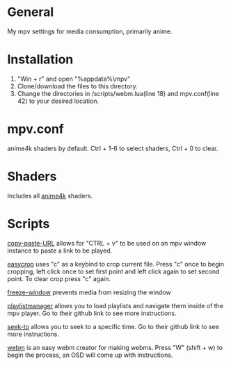 # General
My mpv settings for media consumption, primarily anime.

# Installation
1. "Win + r" and open "%appdata%\mpv"
2. Clone/download the files to this directory.
3. Change the directories in /scripts/webm.lua(line 18) and mpv.conf(line 42) to your desired location.

# mpv.conf
anime4k shaders by default. Ctrl + 1-6 to select shaders, Ctrl + 0 to clear.

# Shaders
Includes all [anime4k](https://github.com/bloc97/Anime4K) shaders.

# Scripts
[copy-paste-URL](https://github.com/zenyd/mpv-scripts) allows for "CTRL + v" to be used on an mpv window instance to paste a link to be played.

[easycrop](https://github.com/aidanholm/mpv-easycrop) uses "c" as a keybind to crop current file. Press "c" once to begin cropping, left click once to set first point and left click again to set second point. To clear crop press "c" again.

[freeze-window](https://github.com/occivink/mpv-image-viewer/blob/master/scripts/freeze-window.lua) prevents media from resizing the window 

[playlistmanager](https://github.com/jonniek/mpv-playlistmanager) allows you to load playlists and navigate them inside of the mpv player. Go to their github link to see more instructions.

[seek-to](https://github.com/occivink/mpv-scripts) allows you to seek to a specific time. Go to their github link to see more instructions.

[webm](https://github.com/ekisu/mpv-webm) is an easy webm creator for making webms. Press "W" (shift + w) to begin the process, an OSD will come up with instructions.


